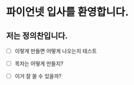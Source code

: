 # 파이언넷 입사를 환영합니다.

## 저는 정의찬입니다.

* [ ] 이렇게 만들면 어떻게 나오는지 테스트
* [ ] 목차는 어떻게 만들지?
* [ ] 이거 잘 쓸 수 있을까?


